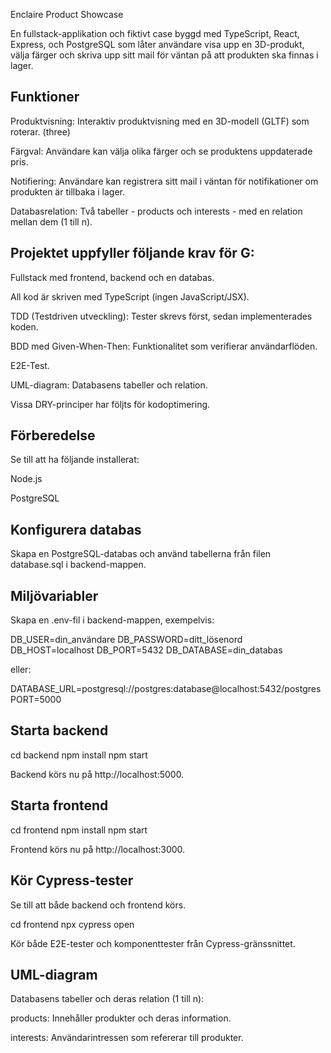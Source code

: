 Enclaire Product Showcase

En fullstack-applikation och fiktivt case byggd med TypeScript, React, Express, och PostgreSQL som låter användare visa upp en 3D-produkt, välja färger och skriva upp sitt mail för väntan på att produkten ska finnas i lager.

## Funktioner

Produktvisning: Interaktiv produktvisning med en 3D-modell (GLTF) som roterar. (three)

Färgval: Användare kan välja olika färger och se produktens uppdaterade pris.

Notifiering: Användare kan registrera sitt mail i väntan för notifikationer om produkten är tillbaka i lager.

Databasrelation: Två tabeller - products och interests - med en relation mellan dem (1 till n).

## Projektet uppfyller följande krav för G:

Fullstack med frontend, backend och en databas.

All kod är skriven med TypeScript (ingen JavaScript/JSX).

TDD (Testdriven utveckling): Tester skrevs först, sedan implementerades koden.

BDD med Given-When-Then: Funktionalitet som verifierar användarflöden.

E2E-Test.

UML-diagram: Databasens tabeller och relation.

Vissa DRY-principer har följts för kodoptimering.

## Förberedelse

Se till att ha följande installerat:

Node.js

PostgreSQL

## Konfigurera databas

Skapa en PostgreSQL-databas och använd tabellerna från filen database.sql i backend-mappen.

## Miljövariabler

Skapa en .env-fil i backend-mappen, exempelvis:

DB_USER=din_användare
DB_PASSWORD=ditt_lösenord
DB_HOST=localhost
DB_PORT=5432
DB_DATABASE=din_databas

eller:

DATABASE_URL=postgresql://postgres:database@localhost:5432/postgres
PORT=5000

## Starta backend

cd backend
npm install
npm start

Backend körs nu på http://localhost:5000.

## Starta frontend

cd frontend
npm install
npm start

Frontend körs nu på http://localhost:3000.

## Kör Cypress-tester

Se till att både backend och frontend körs.

cd frontend
npx cypress open

Kör både E2E-tester och komponenttester från Cypress-gränssnittet.

## UML-diagram

Databasens tabeller och deras relation (1 till n):

products: Innehåller produkter och deras information.

interests: Användarintressen som refererar till produkter.
